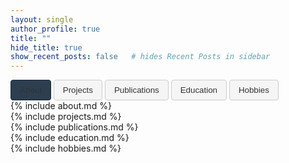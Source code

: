 ```yaml
---
layout: single
author_profile: true
title: ""
hide_title: true
show_recent_posts: false   # hides Recent Posts in sidebar
---
```


<!-- Tabs -->
<div class="tabs">
  <button class="tablink active" onclick="openTab(event,'about')">About</button>  
  <button class="tablink" onclick="openTab(event,'projects')">Projects</button>
  <button class="tablink" onclick="openTab(event,'publications')">Publications</button>
  <button class="tablink" onclick="openTab(event,'education')">Education</button>
  <button class="tablink" onclick="openTab(event,'hobbies')">Hobbies</button>
</div>

<div id="about" class="tabcontent" markdown="1">
  {% include about.md %}
</div>

<div id="projects" class="tabcontent" markdown="1">
  {% include projects.md %}
</div>

<div id="publications" class="tabcontent" markdown="1">
  {% include publications.md %}
</div>

<div id="education" class="tabcontent" markdown="1">
  {% include education.md %}
</div>

<div id="hobbies" class="tabcontent" markdown="1">
  {% include hobbies.md %}
</div>

<script>
function openTab(evt, tabName) {
  var i, tabcontent, tablinks;
  tabcontent = document.getElementsByClassName("tabcontent");
  for (i = 0; i < tabcontent.length; i++) {
    tabcontent[i].style.display = "none";
  }
  tablinks = document.getElementsByClassName("tablink");
  for (i = 0; i < tablinks.length; i++) {
    tablinks[i].classList.remove("active");
  }
  document.getElementById(tabName).style.display = "block";
  evt.currentTarget.classList.add("active");
}

// Optional: activate first tab on page load
document.addEventListener("DOMContentLoaded", function(){
  document.querySelector(".tablink.active").click();
});
</script>

<style>
..tabs {
  display: flex;
  gap: 8px;
  margin-bottom: 20px;
  flex-wrap: wrap;
}

.tablink {
  background: #f5f5f5;      /* light neutral background */
  border: 1px solid #ccc;   /* subtle border */
  padding: 8px 14px;
  cursor: pointer;
  border-radius: 4px;
  font-weight: 500;          /* semi-bold text */
  transition: background 0.2s, color 0.2s;
  color: #333;               /* dark text for readability */
}

.tablink:hover {
  background: #e0e0e0;       /* slightly darker on hover */
}

.tablink.active {
  background: #2c3e50;       !* dark blue-gray for a formal feel *!
  color: white;              /* white text for contrast */
  border-color: #1a2a36;     /* slightly darker border */
}

</style>
